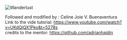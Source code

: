 ![Wanderlust](https://user-images.githubusercontent.com/52587198/133950320-80378f9b-328c-41f7-abf4-cae5d4077298.png)

Followed and modified by : Celine Joie V. Buenaventura <br />
Link to the vide tutorial: https://www.youtube.com/watch?v=UKdQjQX1Pko&t=5278s <br />
credits to the mentor: https://github.com/adrianhajdin
